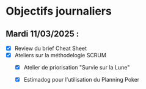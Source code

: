 # Objectifs journaliers

## Mardi 11/03/2025 :

- [X] Review du brief Cheat Sheet
- [X] Ateliers sur la méthodelogie SCRUM
	- [X] Atelier de priorisation "Survie sur la Lune"
	- [X] Estimadog pour l'utilisation du Planning Poker

